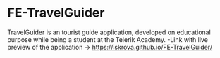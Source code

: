 # FE-TravelGuider
TravelGuider is an tourist guide application, developed on educational purpose while being a student at the Telerik Academy. 
-Link with live preview of the application -> https://iskrova.github.io/FE-TravelGuider/
